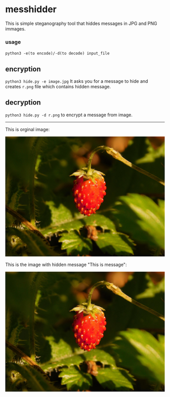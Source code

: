 # messhidder

This is simple steganography tool that hiddes messages in JPG and PNG immages.

### usage
`python3 -e(to encode)/-d(to decode) input_file`

## encryption

`python3 hide.py -e image.jpg`
It asks you for a message to hide and creates `r.png` file which contains hidden message.

## decryption

`python3 hide.py -d r.png`
to encrypt a message from image.

__________________________________________________________________________________________

This is orginal image:

![original image](image.jpg)

This is the image with hidden message "This is message":

![Image with message](r.png)
